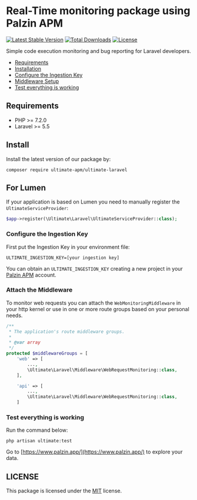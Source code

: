 # Real-Time monitoring package using Palzin APM

[![Latest Stable Version](http://poser.pugx.org/ultimate-apm/ultimate-laravel/v)](https://packagist.org/packages/ultimate-apm/ultimate-laravel) [![Total Downloads](http://poser.pugx.org/ultimate-apm/ultimate-laravel/downloads)](https://packagist.org/packages/ultimate-apm/ultimate-laravel) [![License](http://poser.pugx.org/ultimate-apm/ultimate-laravel/license)](https://packagist.org/packages/ultimate-apm/ultimate-laravel)

Simple code execution monitoring and bug reporting for Laravel developers.


- [Requirements](#requirements)
- [Installation](#installation)
- [Configure the Ingestion Key](#key)
- [Middleware Setup](#middleware)
- [Test everything is working](#test)

<a name="requirements"></a>

## Requirements

- PHP >= 7.2.0
- Laravel >= 5.5

<a name="install"></a>

## Install



Install the latest version of our package by:

```
composer require ultimate-apm/ultimate-laravel
```

## For Lumen
If your application is based on Lumen you need to manually register the `UltimateServiceProvider`:

```php
$app->register(\Ultimate\Laravel\UltimateServiceProvider::class);
```


<a name="key"></a>

### Configure the Ingestion Key

First put the Ingestion Key in your environment file:

```
ULTIMATE_INGESTION_KEY=[your ingestion key]
```

You can obtain an `ULTIMATE_INGESTION_KEY` creating a new project in your [Palzin APM](https://www.palzin.app) account.

<a name="middleware"></a>

### Attach the Middleware

To monitor web requests you can attach the `WebMonitoringMiddleware` in your http kernel or use in one or more route groups based on your personal needs.

```php
/**
 * The application's route middleware groups.
 *
 * @var array
 */
protected $middlewareGroups = [
    'web' => [
        ...,
        \Ultimate\Laravel\Middleware\WebRequestMonitoring::class,
    ],

    'api' => [
        ...,
        \Ultimate\Laravel\Middleware\WebRequestMonitoring::class,
    ]
```

<a name="test"></a>

### Test everything is working

Run the command below:

```
php artisan ultimate:test
```

Go to [https://www.palzin.app/](https://www.palzin.app/) to explore your data.

## LICENSE

This package is licensed under the [MIT](LICENSE) license.
